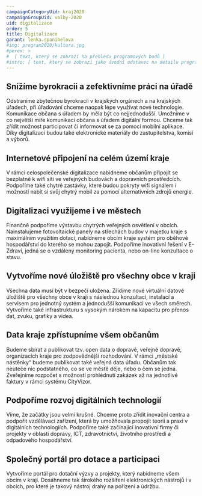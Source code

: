 ```yaml
---
campaignCategoryUid: kraj2020
campaignGroupUid: volby-2020
uid: digitalizace
order: 5
title: Digitalizace
garant: lenka.spanihelova 
#img: program2020/kultura.jpg
#perex: >
#  [ text, který se zobrazí na přehledu programových bodů ]
#intro: [ text, který se zobrazí jako úvodní odstavec na detailu programového bodu ]
---
```

## Snížíme byrokracii a zefektivníme práci na úřadě
Odstraníme zbytečnou byrokracii v krajských orgánech a na krajských úřadech, při úřadování chceme naopak lépe využívat nové technologie. Komunikace občana s úřadem by měla být co nejjednodušší. Umožníme v co největší míře komunikaci občana s úřadem digitální formou. Chceme tak zřídit možnost participovat či informovat se za pomocí mobilní aplikace. Díky digitalizaci budou také elektronické materiály do zastupitelstva, komisí a výborů.

## Internetové připojení na celém území kraje
V rámci celospolečenské digitalizace nabídneme občanům připojit se bezplatně k wifi síti ve veřejných budovách a dopravních prostředcích. Podpoříme také chytré zastávky, které budou pokryty wifi signálem i možností nabít si svůj chytrý mobil za pomocí alternativních zdrojů energie.

## Digitalizaci využijeme i ve městech
Finančně podpoříme výstavbu chytrých veřejných osvětlení v obcích. Nainstalujeme fotovoltaické panely na střechách budov v majetku kraje s maximálním využitím dotací, nabídneme obcím kraje systém pro oběhové hospodářství do kterého se mohou zapojit. Podpoříme inovativní řešení v E-Zdraví, jedná se o vzdálený monitoring pacienta, nebo on-line konzultace o stavu.

## Vytvoříme nové úložiště pro všechny obce v kraji
Všechna data musí být v bezpečí uložena. Zřídíme nové virtuální datové úložiště pro všechny obce v kraji s následnou konzultací, instalací a servisem pro jednotný systém a jednodušší komunikaci ve všech směrech. Vytvoříme také infrastrukturu s vysokým nárokem na kapacitu pro přenos dat, zvuku, grafiky a videa.

## Data kraje zpřístupníme všem občanům
Budeme sbírat a publikovat tzv. open data o dopravě, veřejné dopravě, organizacích kraje pro zodpovědnější rozhodování. V rámci „městské nástěnky“ budeme publikovat také veřejná data úřadu. Občanům tak neuteče nic podstatného, co se ve městě děje, nebo o čem se jedná. Zveřejníme rozpočet s možností prohlédnutí zakázek až na jednotlivé faktury v rámci systému CityVizor.

## Podpoříme rozvoj digitálních technologií
Víme, že začátky jsou velmi krušné. Chceme proto zřídit inovační centra a podpořit vzdělávací zařízení, která by umožňovala propojit teorii a praxi v digitálních technologiích. Podpoříme také začínající inovativní firmy či projekty v oblasti dopravy, ICT, zdravotnictví, životního prostředí a odpadového hospodářství.

## Společný portál pro dotace a participaci
Vytvoříme portál pro dotační výzvy a projekty, který nabídneme všem obcím v kraji. Dosáhneme tak širokého rozšíření elektronických nástrojů i v obcích, pro které je takový nástroj drahý na pořízení a údržbu.
